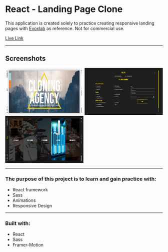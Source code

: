 # React - Landing Page Clone

This application is created solely to practice creating responsive landing pages
with [Evoxlab](https://evoxlab.com/#home) as reference. Not for commercial use.

[Live Link]()

---

## Screenshots

<img src="src/screenshots/react-lp-clone-1.png" alt="landing-page-screenshot" width="250" height="150"/>
<img src="src/screenshots/react-lp-clone-2.png" alt="landing-page-screenshot" width="250" height="150"/>
<img src="src/screenshots/react-lp-clone-3.png" alt="landing-page-screenshot" width="250" height="150"/>

---

### The purpose of this project is to learn and gain practice with:

-  React framework
-  Sass
-  Animations
-  Responsive Design

---

### Built with:

-  React
-  Sass
-  Framer-Motion
